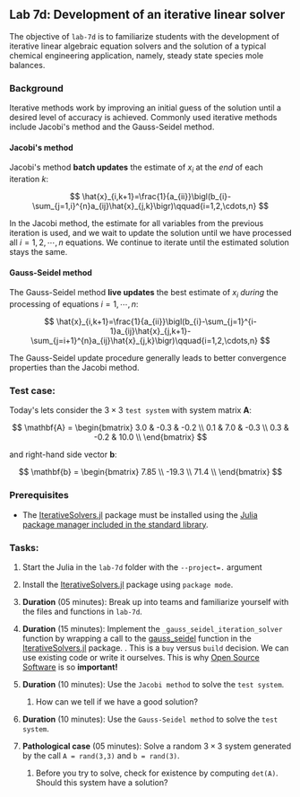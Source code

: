 ## Lab 7d: Development of an iterative linear solver
The objective of `lab-7d` is to familiarize students with the development of iterative linear algebraic equation solvers and the solution of a typical chemical engineering application, namely, steady state species mole balances. 

### Background
Iterative methods work by improving an initial guess of the solution until a desired level of accuracy is achieved. Commonly used iterative methods include Jacobi's method and the Gauss-Seidel method.

#### Jacobi's method
Jacobi's method __batch updates__ the estimate of $x_{i}$ at the _end_ of each iteration $k$:

$$
\hat{x}_{i,k+1}=\frac{1}{a_{ii}}\bigl(b_{i}-\sum_{j=1,i}^{n}a_{ij}\hat{x}_{j,k}\bigr)\qquad{i=1,2,\cdots,n}
$$

In the Jacobi method, the estimate for all variables from the previous iteration is used, and we wait to update the solution until we have processed all $i=1,2,\cdots,n$ equations. We continue to iterate until the estimated solution stays the same.

#### Gauss-Seidel method
The Gauss-Seidel method __live updates__ the best estimate of $x_{i}$ _during_ the processing of equations $i=1,\cdots,n$:

$$
\hat{x}_{i,k+1}=\frac{1}{a_{ii}}\bigl(b_{i}-\sum_{j=1}^{i-1}a_{ij}\hat{x}_{j,k+1}-\sum_{j=i+1}^{n}a_{ij}\hat{x}_{j,k}\bigr)\qquad{i=1,2,\cdots,n}
$$

The Gauss-Seidel update procedure generally leads to better convergence properties than the Jacobi method. 

### Test case:
Today's lets consider the $3\times{3}$ `test system` with system matrix $\mathbf{A}$:

$$
\mathbf{A} = \begin{bmatrix}
3.0 & -0.3 & -0.2 \\
0.1 & 7.0 & -0.3 \\
0.3 & -0.2 & 10.0 \\
\end{bmatrix}
$$

and right-hand side vector $\mathbf{b}$:

$$
\mathbf{b} = \begin{bmatrix}
7.85 \\
-19.3 \\
71.4 \\
\end{bmatrix}
$$

### Prerequisites
* The [IterativeSolvers.jl](https://github.com/JuliaLinearAlgebra/IterativeSolvers.jl) package must be installed using the [Julia package manager included in the standard library](https://docs.julialang.org/en/v1/stdlib/Pkg/).

### Tasks:
1. Start the Julia in the `lab-7d` folder with the `--project=.` argument
1. Install the [IterativeSolvers.jl](https://github.com/JuliaLinearAlgebra/IterativeSolvers.jl) package using `package mode`.
1. __Duration__ (05 minutes): Break up into teams and familiarize yourself with the files and functions in `lab-7d`. 
1. __Duration__ (15 minutes): Implement the `_gauss_seidel_iteration_solver` function by wrapping a call to the [gauss_seidel](https://iterativesolvers.julialinearalgebra.org/dev/linear_systems/stationary/#IterativeSolvers.gauss_seidel) function in the [IterativeSolvers.jl](https://github.com/JuliaLinearAlgebra/IterativeSolvers.jl) package. 
    . This is a `buy` versus `build` decision. We can use existing code or write it ourselves. This is why [Open Source Software](https://en.wikipedia.org/wiki/Open-source_software) is so __important!__

1. __Duration__ (10 minutes): Use the `Jacobi method` to solve the `test system`. 
    1. How can we tell if we have a good solution?

1. __Duration__ (10 minutes): Use the `Gauss-Seidel method` to solve the `test system`. 

1. __Pathological case__ (05 minutes): Solve a random $3\times{3}$ system generated by the call `A = rand(3,3)` and `b = rand(3)`. 
	1. Before you try to solve, check for existence by computing `det(A)`. Should this system have a solution?